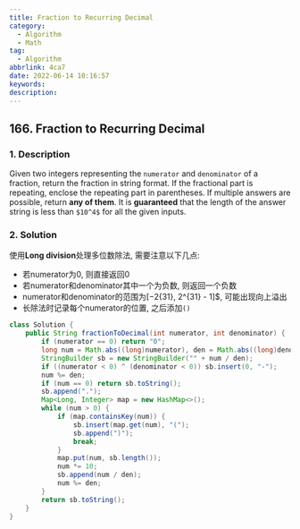 ```yaml
---
title: Fraction to Recurring Decimal
category:
  - Algorithm
  - Math
tag:
  - Algorithm
abbrlink: 4ca7
date: 2022-06-14 10:16:57
keywords:
description:
---
```


## 166. Fraction to Recurring Decimal
### 1. Description
Given two integers representing the `numerator` and `denominator` of a fraction, return the fraction in string format.
If the fractional part is repeating, enclose the repeating part in parentheses.
If multiple answers are possible, return **any of them**.
It is **guaranteed** that the length of the answer string is less than `$10^4$` for all the given inputs.

### 2. Solution
使用**Long division**处理多位数除法, 需要注意以下几点:
* 若numerator为0, 则直接返回0
* 若numerator和denominator其中一个为负数, 则返回一个负数
* numerator和denominator的范围为$[-2${31}, 2^{31} - 1]$, 可能出现向上溢出
* 长除法时记录每个numerator的位置, 之后添加`()`

```java
class Solution {
    public String fractionToDecimal(int numerator, int denominator) {
        if (numerator == 0) return "0";
        long num = Math.abs((long)numerator), den = Math.abs((long)denominator);
        StringBuilder sb = new StringBuilder("" + num / den);
        if ((numerator < 0) ^ (denominator < 0)) sb.insert(0, "-");
        num %= den;
        if (num == 0) return sb.toString();
        sb.append(".");
        Map<Long, Integer> map = new HashMap<>();
        while (num > 0) {
            if (map.containsKey(num)) {
                sb.insert(map.get(num), "(");
                sb.append(")");
                break;
            }
            map.put(num, sb.length());
            num *= 10;
            sb.append(num / den);
            num %= den;
        }
        return sb.toString();
    }
}
```

